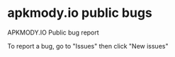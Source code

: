 # apkmody.io public bugs 
APKMODY.IO Public bug report

To report a bug, go to "Issues" then click "New issues"

